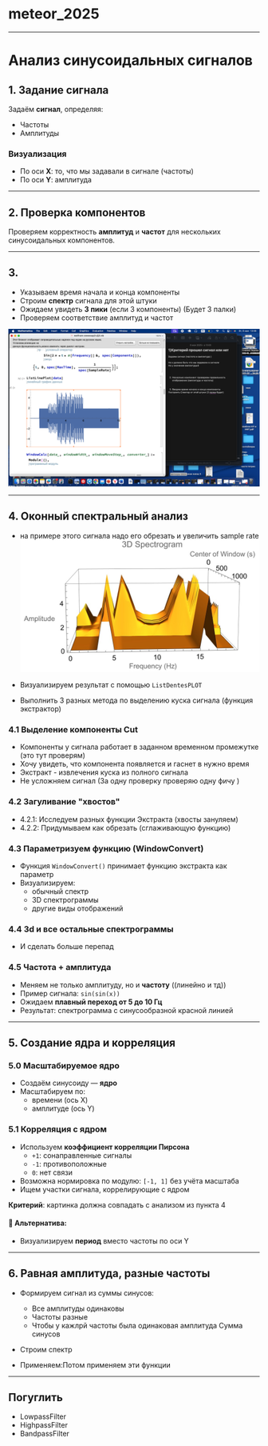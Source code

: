 # meteor_2025
---

# Анализ синусоидальных сигналов

## 1. Задание сигнала

Задаём **сигнал**, определяя:
- Частоты
- Амплитуды

### Визуализация

- По оси **X**: то, что мы задавали в сигнале (частоты)
- По оси **Y**: амплитуда

---

## 2. Проверка компонентов

Проверяем корректность **амплитуд** и **частот** для нескольких синусоидальных компонентов.

---

## 3. 

- Указываем время начала и конца компоненты
- Строим **спектр** сигнала для этой штуки
- Ожидаем увидеть **3 пики** (если 3 компоненты) (Будет 3 палки)
- Проверяем соответствие амплитуд и частот

![Картинка](img/img1.png)




---

## 4. Оконный спектральный анализ

- на примере этого сигнала надо его обрезать и увеличить sample rate
![Картинка](img/Amplitude.jpg)

- Визуализируем результат с помощью `ListDentesPLOT`

- Выполнить 3 разных метода по выделению куска сигнала (функция экстрактор)

### 4.1 Выделение компоненты Cut

- Компоненты у сигнала работает в заданном временном промежутке (это тут проверям)
- Хочу увидеть, что компонента появляется и гаснет в нужно время
- Экстракт - извлечения куска из полного сигнала 
- Не усложняем сигнал (За одну проверку проверяю одну фичу )
  
### 4.2 Загуливание "хвостов"

- 4.2.1: Исследуем разных функции Экстракта (хвосты зануляем)
- 4.2.2: Придумываем как обрезать (сглаживающую функцию)

### 4.3 Параметризуем функцию (WindowConvert)

- Функция `WindowConvert()` принимает функцию экстракта как параметр
- Визуализируем:
  - обычный спектр
  - 3D спектрограммы
  - другие виды отображений

### 4.4  3d и все остальные спектрограммы

- И сделать больше перепад

### 4.5 Частота + амплитуда

- Меняем не только амплитуду, но и **частоту** ((линейно и тд))
- Пример сигнала: `sin(sin(x))`
- Ожидаем **плавный переход от 5 до 10 Гц**
- Результат: спектрограмма с синусообразной красной линией

---

## 5. Создание ядра и корреляция

### 5.0 Масштабируемое ядро

- Создаём синусоиду — **ядро**
- Масштабируем по:
  - времени (ось X)
  - амплитуде (ось Y)

### 5.1 Корреляция с ядром

- Используем **коэффициент корреляции Пирсона**
  - `+1`: сонаправленные сигналы
  - `-1`: противоположные
  - `0`: нет связи
- Возможна нормировка по модулю: `[-1, 1]` без учёта масштаба
- Ищем участки сигнала, коррелирующие с ядром

**Критерий**: картинка должна совпадать с анализом из пункта 4

#### 🔁 Альтернатива:

- Визуализируем **период** вместо частоты по оси Y

---

## 6. Равная амплитуда, разные частоты

- Формируем сигнал из суммы синусов:
  - Все амплитуды одинаковы
  - Частоты разные
  - Чтобы у кажлрй частоты была одинаковая амплитуда 
Сумма синусов 



- Строим спектр
- Применяем:Потом применяем эти функции 
 
---

## Погуглить

- LowpassFilter
- HighpassFilter
- BandpassFilter



